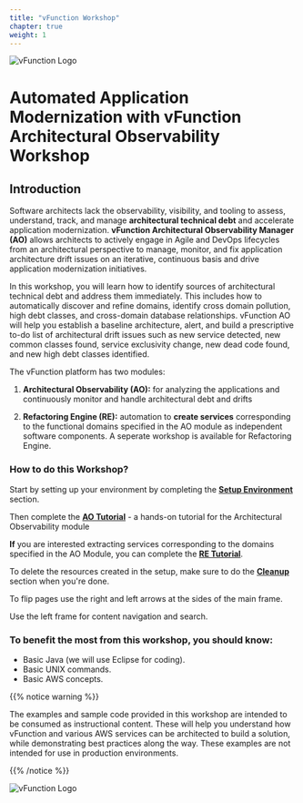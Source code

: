 ```yaml
---
title: "vFunction Workshop"
chapter: true
weight: 1
---
```


![vFunction Logo](/images/vFunction.png)

# Automated Application Modernization with vFunction Architectural Observability Workshop

## Introduction

Software architects lack the observability, visibility, and tooling to assess, understand, track, and manage **architectural technical debt** and accelerate application modernization. **vFunction Architectural Observability Manager (AO)** allows architects to actively engage in Agile and DevOps lifecycles from an architectural perspective to manage, monitor, and fix application architecture drift issues on an iterative, continuous basis and drive application modernization initiatives. 

In this workshop, you will learn how to identify sources of architectural technical debt and address them immediately. This includes how to automatically discover and refine domains, identify cross domain pollution, high debt classes, and cross-domain database relationships. vFunction AO will help you establish a baseline architecture, alert, and build a prescriptive to-do list of architectural drift issues such as new service detected, new common classes found, service exclusivity change, new dead code found, and new high debt classes identified. 

The vFunction platform has two modules:

1. **Architectural Observability (AO):** for analyzing the applications and continuously monitor and handle architectural debt and drifts

2. **Refactoring Engine (RE):** automation to **create services** corresponding to the functional domains specified in the AO module as independent software components. A seperate workshop is available for Refactoring Engine. 

### How to do this Workshop?

Start by setting up your environment by completing the **[Setup Environment](/10_setup.html)** section.

Then complete the **[AO Tutorial](/100_architectural-observability.html)** - a hands-on tutorial for the Architectural Observability module

**If** you are interested extracting services corresponding to the domains specified in the AO Module, you can complete the **[RE Tutorial](https://awsworkshop.io/)**.

To delete the resources created in the setup, make sure to do the **[Cleanup](/300_cleanup.html)** section when you're done.

To flip pages use the right and left arrows at the sides of the main frame.

Use the left frame for content navigation and search.

### To benefit the most from this workshop, you should know:

- Basic Java (we will use Eclipse for coding).
- Basic UNIX commands.
- Basic AWS concepts.

{{% notice warning %}}
<p style='text-align: left;'>
The examples and sample code provided in this workshop are intended to be consumed as instructional content. These will help you understand how vFunction and various AWS services can be architected to build a solution, while demonstrating best practices along the way. These examples are not intended for use in production environments.
</p>
{{% /notice %}}

![vFunction Logo](/images/vFunction.png)


